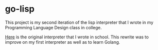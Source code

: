 # go-lisp

This project is my second iteration of the lisp interpreter that I wrote in my Programming Language Design class in college.

[Here](https://github.com/lukelafountaine/ci-lisp) is the original interpreter that I wrote in school. This rewrite was to improve on my first interpreter as well as to learn Golang.